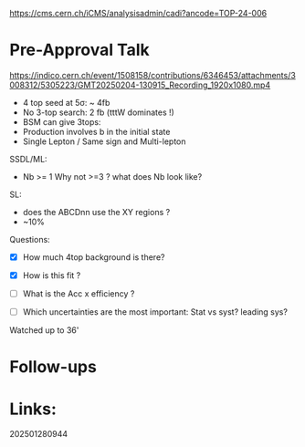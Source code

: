 https://cms.cern.ch/iCMS/analysisadmin/cadi?ancode=TOP-24-006


# Pre-Approval Talk
https://indico.cern.ch/event/1508158/contributions/6346453/attachments/3008312/5305223/GMT20250204-130915_Recording_1920x1080.mp4

- 4 top seed at 5σ: ~ 4fb 
- No 3-top search: 2 fb (tttW dominates !)
- BSM can give 3tops: 
- Production involves b in the initial state
- Single Lepton / Same sign and Multi-lepton

SSDL/ML: 
- Nb >= 1   Why not >=3 ? what does Nb look like?

SL: 
- does the ABCDnn use the XY regions ?
- ~10%


Questions: 
- [x] How much 4top background is there?
- [x] How is this fit ?
- [ ] What is the Acc x efficiency ?
- [ ] Which uncertainties are the most important: Stat vs syst? leading sys?


Watched up to 36'

# Follow-ups


# Links: 



202501280944
